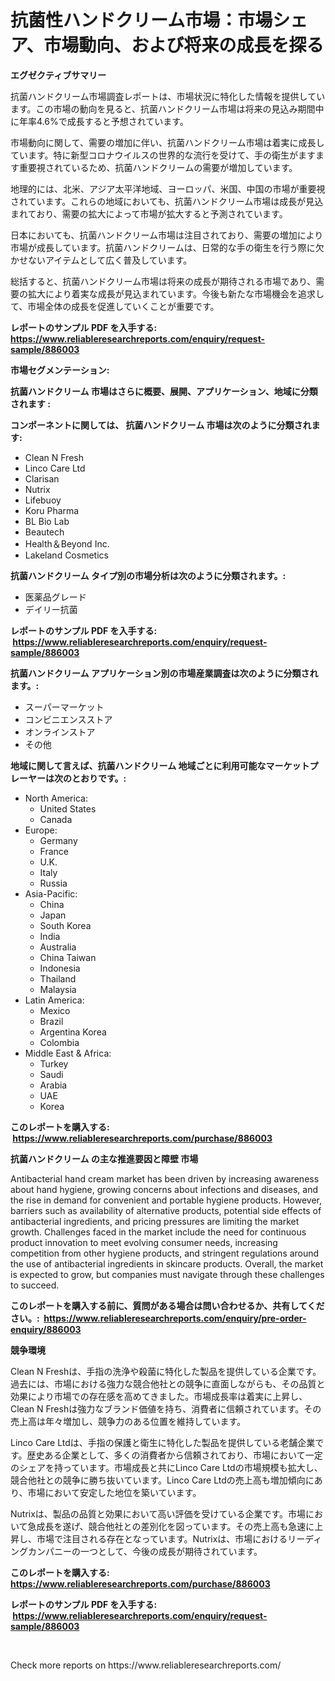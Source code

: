 <p><h1>抗菌性ハンドクリーム市場：市場シェア、市場動向、および将来の成長を探る</h1></p><p><strong>エグゼクティブサマリー</strong></p>
<p><p>抗菌ハンドクリーム市場調査レポートは、市場状況に特化した情報を提供しています。この市場の動向を見ると、抗菌ハンドクリーム市場は将来の見込み期間中に年率4.6%で成長すると予想されています。</p><p>市場動向に関して、需要の増加に伴い、抗菌ハンドクリーム市場は着実に成長しています。特に新型コロナウイルスの世界的な流行を受けて、手の衛生がますます重要視されているため、抗菌ハンドクリームの需要が増加しています。</p><p>地理的には、北米、アジア太平洋地域、ヨーロッパ、米国、中国の市場が重要視されています。これらの地域においても、抗菌ハンドクリーム市場は成長が見込まれており、需要の拡大によって市場が拡大すると予測されています。</p><p>日本においても、抗菌ハンドクリーム市場は注目されており、需要の増加により市場が成長しています。抗菌ハンドクリームは、日常的な手の衛生を行う際に欠かせないアイテムとして広く普及しています。</p><p>総括すると、抗菌ハンドクリーム市場は将来の成長が期待される市場であり、需要の拡大により着実な成長が見込まれています。今後も新たな市場機会を追求して、市場全体の成長を促進していくことが重要です。</p></p>
<p><strong>レポートのサンプル PDF を入手する: <a href="https://www.reliableresearchreports.com/enquiry/request-sample/886003">https://www.reliableresearchreports.com/enquiry/request-sample/886003</a></strong></p>
<p><strong>市場セグメンテーション:</strong></p>
<p><strong> 抗菌ハンドクリーム 市場はさらに概要、展開、アプリケーション、地域に分類されます :</strong></p>
<p><strong>コンポーネントに関しては、 抗菌ハンドクリーム 市場は次のように分類されます: &nbsp;</strong></p>
<p><ul><li>Clean N Fresh</li><li>Linco Care Ltd</li><li>Clarisan</li><li>Nutrix</li><li>Lifebuoy</li><li>Koru Pharma</li><li>BL Bio Lab</li><li>Beautech</li><li>Health＆Beyond Inc.</li><li>Lakeland Cosmetics</li></ul></p>
<p><strong> 抗菌ハンドクリーム タイプ別の市場分析は次のように分類されます。:</strong></p>
<p><ul><li>医薬品グレード</li><li>デイリー抗菌</li></ul></p>
<p><strong>レポートのサンプル PDF を入手する: &nbsp;<a href="https://www.reliableresearchreports.com/enquiry/request-sample/886003">https://www.reliableresearchreports.com/enquiry/request-sample/886003</a></strong></p>
<p><strong> 抗菌ハンドクリーム アプリケーション別の市場産業調査は次のように分類されます。:</strong></p>
<p><ul><li>スーパーマーケット</li><li>コンビニエンスストア</li><li>オンラインストア</li><li>その他</li></ul></p>
<p><strong>地域に関して言えば、抗菌ハンドクリーム 地域ごとに利用可能なマーケットプレーヤーは次のとおりです。:</strong></p>
<p><ul>
    <li>
        North America:
        <ul>
            <li>United States</li>
            <li>Canada</li>
        </ul>
    </li>
    <li>
        Europe:
        <ul>
            <li>Germany</li>
            <li>France</li>
            <li>U.K.</li>
            <li>Italy</li>
            <li>Russia</li>
        </ul>
    </li>
    <li>
        Asia-Pacific:
        <ul>
            <li>China</li>
            <li>Japan</li>
            <li>South Korea</li>
            <li>India</li>
            <li>Australia</li>
            <li>China Taiwan</li>
            <li>Indonesia</li>
            <li>Thailand</li>
            <li>Malaysia</li>
        </ul>
    </li>
    <li>
        Latin America:
        <ul>
            <li>Mexico</li>
            <li>Brazil</li>
            <li>Argentina Korea</li>
            <li>Colombia</li>
        </ul>
    </li>
    <li>
        Middle East & Africa:
        <ul>
            <li>Turkey</li>
            <li>Saudi</li>
            <li>Arabia</li>
            <li>UAE</li>
            <li>Korea</li>
        </ul>
    </li>
    </ul></p>
<p><strong>このレポートを購入する: &nbsp;<a href="https://www.reliableresearchreports.com/purchase/886003">https://www.reliableresearchreports.com/purchase/886003</a></strong></p>
<p><strong>抗菌ハンドクリーム の主な推進要因と障壁 市場</strong></p>
<p><p>Antibacterial hand cream market has been driven by increasing awareness about hand hygiene, growing concerns about infections and diseases, and the rise in demand for convenient and portable hygiene products. However, barriers such as availability of alternative products, potential side effects of antibacterial ingredients, and pricing pressures are limiting the market growth. Challenges faced in the market include the need for continuous product innovation to meet evolving consumer needs, increasing competition from other hygiene products, and stringent regulations around the use of antibacterial ingredients in skincare products. Overall, the market is expected to grow, but companies must navigate through these challenges to succeed.</p></p>
<p><strong>このレポートを購入する前に、質問がある場合は問い合わせるか、共有してください。:&nbsp; <a href="https://www.reliableresearchreports.com/enquiry/pre-order-enquiry/886003">https://www.reliableresearchreports.com/enquiry/pre-order-enquiry/886003</a></strong></p>
<p><strong>競争環境</strong></p>
<p><p>Clean N Freshは、手指の洗浄や殺菌に特化した製品を提供している企業です。過去には、市場における強力な競合他社との競争に直面しながらも、その品質と効果により市場での存在感を高めてきました。市場成長率は着実に上昇し、Clean N Freshは強力なブランド価値を持ち、消費者に信頼されています。その売上高は年々増加し、競争力のある位置を維持しています。</p><p>Linco Care Ltdは、手指の保護と衛生に特化した製品を提供している老舗企業です。歴史ある企業として、多くの消費者から信頼されており、市場において一定のシェアを持っています。市場成長と共にLinco Care Ltdの市場規模も拡大し、競合他社との競争に勝ち抜いています。Linco Care Ltdの売上高も増加傾向にあり、市場において安定した地位を築いています。</p><p>Nutrixは、製品の品質と効果において高い評価を受けている企業です。市場において急成長を遂げ、競合他社との差別化を図っています。その売上高も急速に上昇し、市場で注目される存在となっています。Nutrixは、市場におけるリーディングカンパニーの一つとして、今後の成長が期待されています。</p></p>
<p><strong>このレポートを購入する: &nbsp; <a href="https://www.reliableresearchreports.com/purchase/886003">https://www.reliableresearchreports.com/purchase/886003</a></strong></p>
<p><strong>レポートのサンプル PDF を入手する: &nbsp;<a href="https://www.reliableresearchreports.com/enquiry/request-sample/886003">https://www.reliableresearchreports.com/enquiry/request-sample/886003</a></strong><strong></strong></p>
<p>&nbsp;</p>
<p>Check more reports on https://www.reliableresearchreports.com/</p>